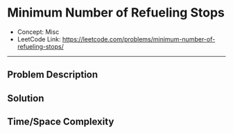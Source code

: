 # Minimum Number of Refueling Stops

- Concept: Misc
- LeetCode Link: https://leetcode.com/problems/minimum-number-of-refueling-stops/

---

## Problem Description

## Solution

## Time/Space Complexity

